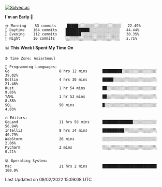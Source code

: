 [![Solved.ac](http://mazassumnida.wtf/api/v2/generate_badge?boj=kuckjwi)](https://solved.ac/kuckjwi)
<!--START_SECTION:waka-->
**I'm an Early 🐤** 

```text
🌞 Morning    83 commits     █████░░░░░░░░░░░░░░░░░░░░   22.49% 
🌆 Daytime    164 commits    ███████████░░░░░░░░░░░░░░   44.44% 
🌃 Evening    112 commits    ███████░░░░░░░░░░░░░░░░░░   30.35% 
🌙 Night      10 commits     ░░░░░░░░░░░░░░░░░░░░░░░░░   2.71%

```


📊 **This Week I Spent My Time On** 

```text
⌚︎ Time Zone: Asia/Seoul

💬 Programming Languages: 
Go                       8 hrs 12 mins       █████████░░░░░░░░░░░░░░░░   39.02% 
Kotlin                   4 hrs 30 mins       █████░░░░░░░░░░░░░░░░░░░░   21.46% 
Rust                     1 hr 54 mins        ██░░░░░░░░░░░░░░░░░░░░░░░   9.05% 
YAML                     1 hr 52 mins        ██░░░░░░░░░░░░░░░░░░░░░░░   8.88% 
SQL                      50 mins             █░░░░░░░░░░░░░░░░░░░░░░░░   4.03%

🔥 Editors: 
GoLand                   11 hrs 58 mins      ██████████████░░░░░░░░░░░   56.94% 
IntelliJ                 8 hrs 34 mins       ██████████░░░░░░░░░░░░░░░   40.79% 
WebStorm                 26 mins             ░░░░░░░░░░░░░░░░░░░░░░░░░   2.06% 
PyCharm                  2 mins              ░░░░░░░░░░░░░░░░░░░░░░░░░   0.21%

💻 Operating System: 
Mac                      21 hrs 2 mins       █████████████████████████   100.0%

```


 Last Updated on 09/02/2022 15:09:08 UTC
<!--END_SECTION:waka-->
